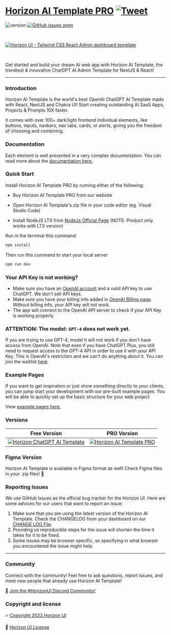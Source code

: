 # [Horizon AI Template PRO](https://horizon-ui.com/ai-template) [![Tweet](https://img.shields.io/twitter/url/http/shields.io.svg?style=social&logo=twitter)](https://twitter.com/intent/tweet?text=Check%20Horizon%20AI%20Template,%20the%20trendiest%20ChatGPT%20AI%20admin%20template%20for%20%23nextjs%20and%20%23react!%0A%0Ahorizon-ui.com/ai-template%20)

![version](https://img.shields.io/badge/version-1.2.0-brightgreen.svg)
[![GitHub issues open](https://img.shields.io/github/issues/horizon-ui/horizon-ai-template-pro.svg?maxAge=2592000)](https://github.com/horizon-ui/horizon-ai-template-pro/issues?q=is%3Aopen+is%3Aissue)

<p>&nbsp;</p>

[<img alt="Horizon UI - Tailwind CSS React Admin dashboard template" src="https://i.ibb.co/ChL2fvf/horizon-ai-template-presentation-image.png" />](https://horizon-ui.com/horizon-ai-template/)

<p>&nbsp;</p>

Get started and build your dream AI web app with Horizon AI Template, the trendiest & innovative ChatGPT AI Admin Template for NextJS & React!

---

### Introduction

Horizon AI Template is the world's best OpenAI ChatGPT AI Template made with React, NextJS and Chakra UI! Start creating outstanding AI SaaS Apps, Projects & Prompts 10X faster.

It comes with over 100+ dark/light frontend individual elements, like buttons, inputs, navbars, nav tabs, cards, or alerts, giving you the freedom of choosing and combining.

### Documentation

Each element is well presented in a very complex documentation. You can read more about the <a href="https://horizon-ui.com/docs-ai-template/docs/introduction?ref=readme-horizon-ai-template-pro" target="_blank">documentation here.</a>

### Quick Start

Install Horizon AI Template PRO by running either of the following:

- Buy Horizon AI Template PRO from our website

- Open Horizon AI Template's.zip file in your code editor (eg. Visual Studio Code)

- Install NodeJS LTS from [NodeJs Official Page](https://nodejs.org/en/?ref=horizon-ui.com) (NOTE: Product only works with LTS version)

Run in the terminal this command:

```bash
npm install
```

Then run this command to start your local server

```bash
npm run dev
```

### Your API Key is not working?

- Make sure you have an [OpenAI account](https://platform.openai.com/account) and a valid API key to use ChatGPT. We don't sell API keys.
- Make sure you have your billing info added in [OpenAI Billing page](https://platform.openai.com/account/billing/overview). Without billing info, your API key will not work.
- The app will connect to the OpenAI API server to check if your API Key is working properly. 

### ATTENTION: The model: `GPT-4` does not work yet. 
If you are trying to use GPT-4, model it will not work if you don't have access from OpenAI.
Note that even if you have ChatGPT Plus, you still need to request access to the GPT-4 API in order to use it with your API Key.
This is OpenAI's restriction and we can't do anything about it. You can join the waitlist [here](https://openai.com/waitlist/gpt-4-api).

### Example Pages

If you want to get inspiration or just show something directly to your clients, you can jump start your development with our pre-built example pages. You will be able to quickly set up the basic structure for your web project.

View <a href="https://horizon-ui.com/horizon-ai-template/?ref=readme-horizon-ai-template-pro" target="_blank">example pages here.</a>

### Versions

| Free Version                                                                                                                                                         | PRO Version                                                                                                                                                                  |
| -------------------------------------------------------------------------------------------------------------------------------------------------------------------- | ---------------------------------------------------------------------------------------------------------------------------------------------------------------------------- |
| [![Horizon ChatGPT AI Template](https://i.ibb.co/Qmym1qt/horizon-ai-template-presentation-image-open-source.png)](https://github.com/horizon-ui/chatgpt-ai-template) | [![Horizon AI Template PRO](https://i.ibb.co/ChL2fvf/horizon-ai-template-presentation-image.png)](https://www.horizon-ui.com/ai-template?ref=readme-horizon-ai-template-pro) |

### Figma Version

Horizon AI Template is available in Figma format as well! Check Figma
files in your .zip files! 🎨

### Reporting Issues

We use GitHub Issues as the official bug tracker for the Horizon UI. Here are
some advices for our users that want to report an issue:

1. Make sure that you are using the latest version of the Horizon AI Template.
   Check the CHANGELOG from your dashboard on our
   [CHANGE LOG File](https://github.com/horizon-ui/horizon-ai-template-pro/blob/main/CHANGELOG.md?ref=readme-horizon-ai-template-pro).
2. Providing us reproducible steps for the issue will shorten the time it takes
   for it to be fixed.
3. Some issues may be browser specific, so specifying in what browser you
   encountered the issue might help.

---

### Community

Connect with the community! Feel free to ask questions, report issues, and meet new people that already use Horizon AI Template!

💬 [Join the #HorizonUI Discord Community!](https://discord.gg/f6tEKFBd4m)

### Copyright and license

⭐️ [Copyright 2023 Horizon UI ](https://www.horizon-ui.com/?ref=readme-horizon-ai-template-pro)

📄 [Horizon UI License](https://horizon-ui.notion.site/End-User-License-Agreement-8fb09441ea8c4c08b60c37996195a6d5)
